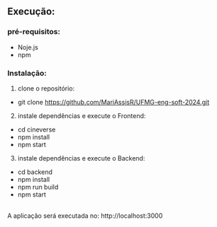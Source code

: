 ## Execução:
### pré-requisitos:
- Noje.js
- npm
### Instalação:
1. clone o repositório:
  -  git clone https://github.com/MariAssisR/UFMG-eng-soft-2024.git
2. instale dependências e execute o Frontend:
  - cd cineverse
  - npm install
  - npm start
3. instale dependências e execute o Backend:
  - cd backend
  - npm install
  - npm run build
  - npm start 
<br />
A aplicação será executada no: http://localhost:3000
